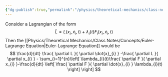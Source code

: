 ```yaml
---
{"dg-publish":true,"permalink":"/physics/theoretical-mechanics/class-notes/concepts/lagrange-multipliers/"}
---
```


Consider a Lagrangian of the form 
$$
\tilde{L} = L(x_{i},\dot{x}_{i},t) + \lambda_{i}(t) F_{i}(x_{i},\dot{x}_{i},t)
$$
Then the [[Physics/Theoretical Mechanics/Class Notes/Concepts/Euler-Lagrange Equation\|Euler-Lagrange Equation]] would be 
$$
\frac{d}{dt} \frac{ \partial L }{ \partial \dot{x}_{i} } -\frac{ \partial L }{ \partial x_{i} } - \sum_{i=1}^{n}\left[ \lambda_{i}(t)\frac{ \partial F }{ \partial x_{i} }-\frac{d}{dt} \left[ \frac{ \partial F }{ \partial \dot{x}_{i} } \lambda_{i}(t)  \right]  \right] 
$$


